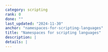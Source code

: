 ```yaml
---
category: scripting
rank: 0
done: ""
last_updated: "2024-11-30"
anchor: "namespaces-for-scripting-languages"
title: "Namespaces for scripting languages"
description: |
details: |
---
```

